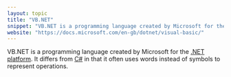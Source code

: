 ```yaml
---
layout: topic
title: "VB.NET"
snippet: "VB.NET is a programming language created by Microsoft for the .NET platform."
website: "https://docs.microsoft.com/en-gb/dotnet/visual-basic/"
---
```


VB.NET is a programming language created by Microsoft for the [.NET platform](dotnet-framework). It differs from [C#](csharp) in that it often uses words instead of symbols to represent operations.


